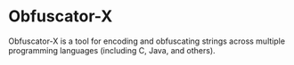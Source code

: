 # Obfuscator-X
Obfuscator-X is a tool for encoding and obfuscating strings  across multiple programming languages (including C, Java, and others).
